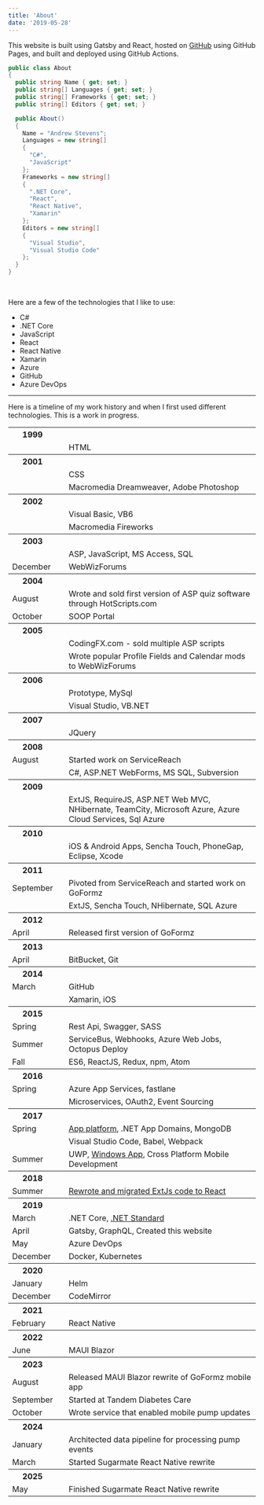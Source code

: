 ```yaml
---
title: 'About'
date: '2019-05-28'
---
```


This website is built using Gatsby and React, hosted on [GitHub](https://github.com/aks427/andrewstevens.dev) using GitHub Pages, and built and deployed using GitHub Actions.

```csharp
public class About
{
  public string Name { get; set; }
  public string[] Languages { get; set; }
  public string[] Frameworks { get; set; }
  public string[] Editors { get; set; }

  public About()
  {
    Name = "Andrew Stevens";
    Languages = new string[]
    {
      "C#",
      "JavaScript"
    };
    Frameworks = new string[]
    {
      ".NET Core",
      "React",
      "React Native",
      "Xamarin"
    };
    Editors = new string[]
    {
      "Visual Studio",
      "Visual Studio Code"
    };
  }
}
```

<br />

Here are a few of the technologies that I like to use:

- C#
- .NET Core
- JavaScript
- React
- React Native
- Xamarin
- Azure
- GitHub
- Azure DevOps

---

Here is a timeline of my work history and when I first used different technologies. This is a work in progress.

<table class="timeline">
  <tr>
    <th>1999</th>
    <th></th>
    <th></th>
  </tr>
  <tr>
    <td></td>
    <td></td>
    <td>HTML</td>
  </tr>
  <tr>
    <th>2001</th>
    <th></th>
    <th></th>
  </tr>
  <tr>
    <td></td>
    <td></td>
    <td>CSS</td>
  </tr>
  <tr>
    <td></td>
    <td></td>
    <td>Macromedia Dreamweaver, Adobe Photoshop</td>
  </tr>
  <tr>
    <th>2002</th>
    <th></th>
    <th></th>
  </tr>
  <tr>
    <td></td>
    <td></td>
    <td>Visual Basic, VB6</td>
  </tr>
  <tr>
    <td></td>
    <td></td>
    <td>Macromedia Fireworks</td>
  </tr>
  <tr>
    <th>2003</th>
    <th></th>
    <th></th>
  </tr>
  <tr>
    <td></td>
    <td></td>
    <td>ASP, JavaScript, MS Access, SQL</td>
  </tr>
  <tr>
    <td>December</td>
    <td></td>
    <td>WebWizForums</td>
  </tr>
  <tr>
    <th>2004</th>
    <th></th>
    <th></th>
  </tr>
  <tr>
    <td>August</td>
    <td></td>
    <td>Wrote and sold first version of ASP quiz software through HotScripts.com</td>
  </tr>
  <tr>
    <td>October</td>
    <td></td>
    <td>SOOP Portal</td>
  </tr>
  <tr>
    <th>2005</th>
    <th></th>
    <th></th>
  </tr>
  <tr>
    <td></td>
    <td></td>
    <td>CodingFX.com - sold multiple ASP scripts</td>
  </tr>
  <tr>
    <td></td>
    <td></td>
    <td>Wrote popular Profile Fields and Calendar mods to WebWizForums</td>
  </tr>
  <tr>
    <th>2006</th>
    <th></th>
    <th></th>
  </tr>
  <tr>
    <td></td>
    <td></td>
    <td>Prototype, MySql</td>
  </tr>
  <tr>
    <td></td>
    <td></td>
    <td>Visual Studio, VB.NET</td>
  </tr>
 <tr>
    <th>2007</th>
    <th></th>
    <th></th>
  </tr>
  <tr>
    <td></td>
    <td></td>
    <td>JQuery</td>
  </tr>
  <tr>
    <th>2008</th>
    <th></th>
    <th></th>
  </tr>
  <tr>
    <td>August</td>
    <td></td>
    <td>Started work on ServiceReach</td>
  </tr>
  <tr>
    <td></td>
    <td></td>
    <td>C#, ASP.NET WebForms, MS SQL, Subversion</td>
  </tr>
  <tr>
    <th>2009</th>
    <th></th>
    <th></th>
  </tr>
  <tr>
    <td></td>
    <td></td>
    <td>ExtJS, RequireJS, ASP.NET Web MVC, NHibernate, TeamCity, Microsoft Azure, Azure Cloud Services, Sql Azure</td>
  </tr>
  <tr>
    <th>2010</th>
    <th></th>
    <th></th>
  </tr>
  <tr>
    <td></td>
    <td></td>
    <td>iOS & Android Apps, Sencha Touch, PhoneGap, Eclipse, Xcode</td>
  </tr>
  <tr>
    <th>2011</th>
    <th></th>
    <th></th>
  </tr>
  <tr>
    <td>September</td>
    <td></td>
    <td>Pivoted from ServiceReach and started work on GoFormz</td>
  </tr>
  <tr>
    <td></td>
    <td></td>
    <td>ExtJS, Sencha Touch, NHibernate, SQL Azure</td>
  </tr>
  <tr>
    <th>2012</th>
    <th></th>
    <th></th>
  </tr>
  <tr>
    <td>April</td>
    <td></td>
    <td>Released first version of GoFormz</td>
  </tr>
  <tr>
    <th>2013</th>
    <th></th>
    <th></th>
  </tr>
  <tr>
    <td>April</td>
    <td></td>
    <td>BitBucket, Git</td>
  </tr>
  <tr>
    <th>2014</th>
    <th></th>
    <th></th>
  </tr>
  <tr>
    <td>March</td>
    <td></td>
    <td>GitHub</td>
  </tr>
  <tr>
    <td></td>
    <td></td>
    <td>Xamarin, iOS</td>
  </tr>
  <tr>
    <th>2015</th>
    <th></th>
    <th></th>
  </tr>
  <tr>
    <td>Spring</td>
    <td></td>
    <td>Rest Api, Swagger, SASS</td>
  </tr>
  <tr>
    <td>Summer</td>
    <td></td>
    <td>ServiceBus, Webhooks, Azure Web Jobs, Octopus Deploy</td>
  </tr>
  <tr>
    <td>Fall</td>
    <td></td>
    <td>ES6, ReactJS, Redux, npm, Atom</td>
  </tr>
  <tr>
    <th>2016</th>
    <th></th>
    <th></th>
  </tr>
  <tr>
    <td>Spring</td>
    <td></td>
    <td>Azure App Services, fastlane</td>
  </tr>
  <tr>
    <td></td>
    <td></td>
    <td>Microservices, OAuth2, Event Sourcing</td>
  </tr>
  <tr>
    <th>2017</th>
    <th></th>
    <th></th>
  </tr>
  <tr>
    <td>Spring</td>
    <td></td>
    <td><a href="/projects/app-platform">App platform</a>, .NET App Domains, MongoDB</td>
  </tr>
  <tr>
    <td></td>
    <td></td>
    <td>Visual Studio Code, Babel, Webpack</td>
  </tr>
  <tr>
    <td>Summer</td>
    <td></td>
    <td>UWP, <a href="/projects/windows-app">Windows App</a>, Cross Platform Mobile Development</td>
  </tr>
  <tr>
    <th>2018</th>
    <th></th>
    <th></th>
  </tr>
  <tr>
    <td>Summer</td>
    <td></td>
    <td><a href="/projects/extjs-react-migration">Rewrote and migrated ExtJs code to React</a></td>
  </tr>
  <tr>
    <th>2019</th>
    <th></th>
    <th></th>
  </tr>
  <tr>
    <td>March</td>
    <td></td>
    <td>.NET Core, <a href="/posts/nuget-shared-pcl">.NET Standard</a></td>
  </tr>
  <tr>
    <td>April</td>
    <td></td>
    <td>Gatsby, GraphQL, Created this website</td>
  </tr>
  <tr>
    <td>May</td>
    <td></td>
    <td>Azure DevOps</td>
  </tr>
  <tr>
    <td>December</td>
    <td></td>
    <td>Docker, Kubernetes</td>
  </tr>
  <tr>
    <th>2020</th>
    <th></th>
    <th></th>
  </tr>
  <tr>
    <td>January</td>
    <td></td>
    <td>Helm</td>
  </tr>
  <tr>
    <td>December</td>
    <td></td>
    <td>CodeMirror</td>
  </tr>
  <tr>
    <th>2021</th>
    <th></th>
    <th></th>
  </tr>
  <tr>
    <td>February</td>
    <td></td>
    <td>React Native</td>
  </tr>
  <tr>
    <th>2022</th>
    <th></th>
    <th></th>
  </tr>
  <tr>
    <td>June</td>
    <td></td>
    <td>MAUI Blazor</td>
  </tr>
  <tr>
    <th>2023</th>
    <th></th>
    <th></th>
  </tr>
  <tr>
    <td>August</td>
    <td></td>
    <td>Released MAUI Blazor rewrite of GoFormz mobile app</td>
  </tr>
  <tr>
    <td>September</td>
    <td></td>
    <td>Started at Tandem Diabetes Care</td>
  </tr>
  <tr>
    <td>October</td>
    <td></td>
    <td>Wrote service that enabled mobile pump updates</td>
  </tr>
  <tr>
    <th>2024</th>
    <th></th>
    <th></th>
  </tr>
  <tr>
    <td>January</td>
    <td></td>
    <td>Architected data pipeline for processing pump events</td>
  </tr>
  <tr>
    <td>March</td>
    <td></td>
    <td>Started Sugarmate React Native rewrite</td>
  </tr>
  <tr>
    <th>2025</th>
    <th></th>
    <th></th>
  </tr>
  <tr>
    <td>May</td>
    <td></td>
    <td>Finished Sugarmate React Native rewrite</td>
  </tr>
</table>
